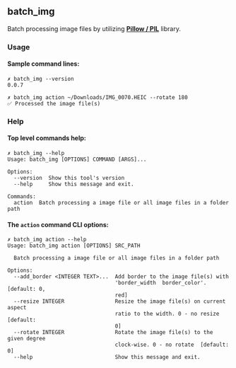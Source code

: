 ## batch_img

Batch processing image files by utilizing **[Pillow / PIL](https://github.com/python-pillow/Pillow)** library.

### Usage

#### Sample command lines:

```
✗ batch_img --version
0.0.7

✗ batch_img action ~/Downloads/IMG_0070.HEIC --rotate 180
✅ Processed the image file(s)

```

### Help

#### Top level commands help:

```
✗ batch_img --help
Usage: batch_img [OPTIONS] COMMAND [ARGS]...

Options:
  --version  Show this tool's version
  --help     Show this message and exit.

Commands:
  action  Batch processing a image file or all image files in a folder path
```

#### The `action` command CLI options:

```
✗ batch_img action --help
Usage: batch_img action [OPTIONS] SRC_PATH

  Batch processing a image file or all image files in a folder path

Options:
  --add_border <INTEGER TEXT>...  Add border to the image file(s) with
                                  'border_width  border_color'.  [default: 0,
                                  red]
  --resize INTEGER                Resize the image file(s) on current aspect
                                  ratio to the width. 0 - no resize  [default:
                                  0]
  --rotate INTEGER                Rotate the image file(s) to the given degree
                                  clock-wise. 0 - no rotate  [default: 0]
  --help                          Show this message and exit.
```

